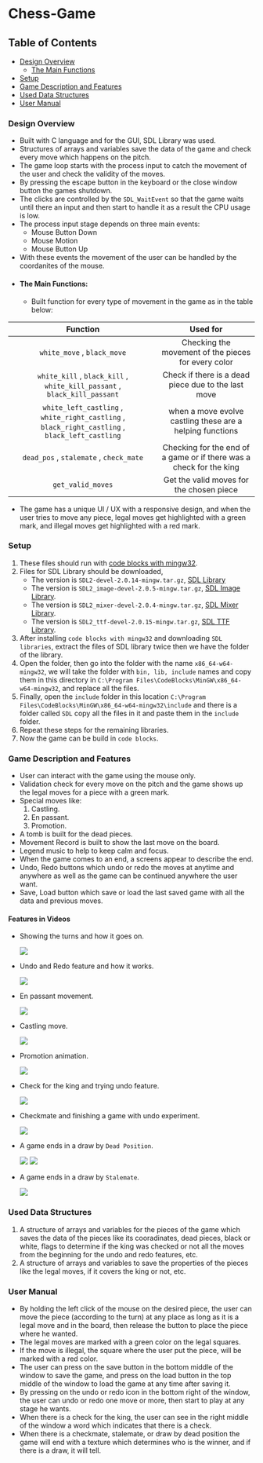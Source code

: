 # Chess-Game

## Table of Contents

- [Design Overview](#Design-Overview)
    - [The Main Functions](#The-Main-Functions)
- [Setup](#Setup)
- [Game Description and Features](#Game-Description-and-Features)
- [Used Data Structures](#Used-Data-Structures)
- [User Manual](#User-Manual)

### Design Overview

- Built with C language and for the GUI, SDL Library was used.
- Structures of arrays and variables save the data of the game and check every move which happens on the pitch.
- The game loop starts with the process input to catch the movement of the user and check the validity of the moves.
- By pressing the escape button in the keyboard or the close window button the games shutdown.
- The clicks are controlled by the `SDL_WaitEvent` so that the game waits until there an input and then start to handle it as a result the CPU usage is low.
- The process input stage depends on three main events:
    - Mouse Button Down
    - Mouse Motion
    - Mouse Button Up
- With these events the movement of the user can be handled by the coordanites of the mouse.
- #### The Main Functions:
    - Built function for every type of movement in the game as in the table below:

| Function                                                               | Used for                                            |
| :--------------------------------------------------------------------: |:--------------------------------------------------: |
| `white_move` , `black_move`                                            | Checking the movement of the pieces for every color |
| `white_kill` , `black_kill` , `white_kill_passant` , `black_kill_passant` | Check if there is a dead piece due to the last move |
| `white_left_castling` , `white_right_castling` , `black_right_castling` , `black_left_castling` | when a move evolve castling these are a helping functions |
| `dead_pos` , `stalemate` , `check_mate` | Checking for the end of a game or if there was a check for the king |
| `get_valid_moves` | Get the valid moves for the chosen piece |
- The game has a unique UI / UX with a responsive design, and when the user tries to move any piece, legal moves get highlighted with a green mark, and illegal moves get highlighted with a red mark.

### Setup

1. These files should run with [code blocks with mingw32](https://www.fosshub.com/Code-Blocks.html?dwl=codeblocks-20.03mingw-setup.exe).
2. Files for SDL Library should be downloaded, 
    - The version is `SDL2-devel-2.0.14-mingw.tar.gz`, [SDL Library](https://libsdl.org/release/SDL2-devel-2.0.14-mingw.tar.gz)
    - The version is `SDL2_image-devel-2.0.5-mingw.tar.gz`, [SDL Image Library](https://www.libsdl.org/projects/SDL_image/release/SDL2_image-devel-2.0.5-mingw.tar.gz).
    - The version is `SDL2_mixer-devel-2.0.4-mingw.tar.gz`, [SDL Mixer Library](https://libsdl.org/projects/SDL_mixer/release/SDL2_mixer-devel-2.0.4-mingw.tar.gz).
    - The version is `SDL2_ttf-devel-2.0.15-mingw.tar.gz`, [SDL TTF Library](https://www.libsdl.org/projects/SDL_ttf/release/SDL2_ttf-devel-2.0.15-mingw.tar.gz).
3. After installing `code blocks with mingw32` and downloading `SDL libraries`, extract the files of SDL library twice then we have the folder of the library.
4. Open the folder, then go into the folder with the name `x86_64-w64-mingw32`, we will take the folder with `bin, lib, include` names and copy them in this directory in `C:\Program Files\CodeBlocks\MinGW\x86_64-w64-mingw32`, and replace all the files.
5. Finally, open the `include` folder in this location `C:\Program Files\CodeBlocks\MinGW\x86_64-w64-mingw32\include` and there is a folder called `SDL` copy all the files in it and paste them in the `include` folder.
6. Repeat these steps for the remaining libraries.
7. Now the game can be build in `code blocks`.

### Game Description and Features

- User can interact with the game using the mouse only.
- Validation check for every move on the pitch and the game shows up the legal moves for a piece with a green mark.
- Special moves like:
    1. Castling.
    2. En passant.
    3. Promotion.
- A tomb is built for the dead pieces.
- Movement Record is built to show the last move on the board.
- Legend music to help to keep calm and focus.
- When the game comes to an end, a screens appear to describe the end.
- Undo, Redo buttons which undo or redo the moves at anytime and anywhere as well as the game can be continued anywhere the user want.
- Save, Load button which save or load the last saved game with all the data and previous moves.

#### Features in Videos

- Showing the turns and how it goes on.

    ![](https://media.giphy.com/media/A7V5EV0VwKWk27KBPp/giphy.gif)

- Undo and Redo feature and how it works.

    ![](https://media.giphy.com/media/fjnUPh2AhDVdtHtL04/giphy.gif)

- En passant movement.

    ![](https://media.giphy.com/media/uI7H2TsAtksxMx0LzZ/giphy.gif)

- Castling move.

    ![](https://media.giphy.com/media/qvWeBSIDFh4W1KfewE/giphy.gif)

- Promotion animation.

    ![](https://media.giphy.com/media/g4sw63jee31ng0Co61/giphy.gif)

- Check for the king and trying undo feature.

    ![](https://media.giphy.com/media/fjnUPh2AhDVdtHtL04/giphy.gif)

- Checkmate and finishing a game with undo experiment.

    ![](https://media.giphy.com/media/QhYmDXvnPGoeBujln9/giphy.gif)

- A game ends in a draw by `Dead Position`.

    ![](https://media.giphy.com/media/jhc2L2bNacfk29ffYR/giphy.gif)
    ![](https://media.giphy.com/media/WhzKHE5RDSvMjaygzj/giphy.gif)

- A game ends in a draw by `Stalemate`.

    ![](https://media.giphy.com/media/5WGh8vOd8FCa3ET3Vo/giphy.gif)

### Used Data Structures

1. A structure of arrays and variables for the pieces of the game which saves the data of the pieces like its cooradinates, dead pieces, black or white, flags to determine if the king was checked or not all the moves from the beginning for the undo and redo features, etc.
2. A structure of arrays and variables to save the properties of the pieces like the legal moves, if it covers the king or not, etc.

### User Manual

- By holding the left click of the mouse on the desired piece, the user can move the piece (according to the turn) at any place as long as it is a legal move and in the board, then release the button to place the piece where he wanted.
- The legal moves are marked with a green color on the legal squares.
- If the move is illegal, the square where the user put the piece, will be marked with a red color.
- The user can press on the save button in the bottom middle of the window to save the game, and press on the load button in the top middle of the window to load the game at any time after saving it.
- By pressing on the undo or redo icon in the bottom right of the window, the user can undo or redo one move or more, then start to play at any stage he wants.
- When there is a check for the king, the user can see in the right middle of the window a word which indicates that there is a check.
- When there is a checkmate, stalemate, or draw by dead position the game will end with a texture which determines who is the winner, and if there is a draw, it will tell.